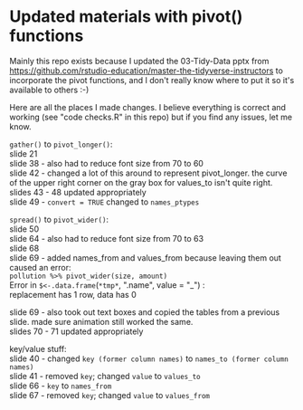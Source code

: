 # Updated materials with pivot() functions  

Mainly this repo exists because I updated the 03-Tidy-Data pptx from https://github.com/rstudio-education/master-the-tidyverse-instructors to incorporate the pivot functions, and I don't really know where to put it so it's available to others :-)

Here are all the places I made changes. I believe everything is correct and working (see "code checks.R" in this repo) but if you find any issues, let me know. 


`gather()` to `pivot_longer()`:  
slide 21  
slide 38 - also had to reduce font size from 70 to 60  
slide 42 - changed a lot of this around to represent pivot_longer. the curve of the upper right corner on the gray box for values_to isn't quite right.  
slides 43 - 48 updated appropriately  
slide 49 - `convert = TRUE` changed to `names_ptypes`  


`spread()` to `pivot_wider()`:  
slide 50  
slide 64 - also had to reduce font size from 70 to 63  
slide 68  
slide 69 - added names_from and values_from because leaving them out caused an error:  
`pollution %>% pivot_wider(size, amount)`  
Error in `$<-.data.frame`(`*tmp*`, ".name", value = "_") :   
  replacement has 1 row, data has 0  
  
slide 69 - also took out text boxes and copied the tables from a previous slide. made sure animation still worked the same.  
slides 70 - 71 updated appropriately  


key/value stuff:  
slide 40 - changed `key (former column names)` to `names_to (former column names)`  
slide 41 - removed `key`; changed `value` to `values_to`  
slide 66 - `key` to `names_from`  
slide 67 - removed `key`; changed `value` to `values_from`  



